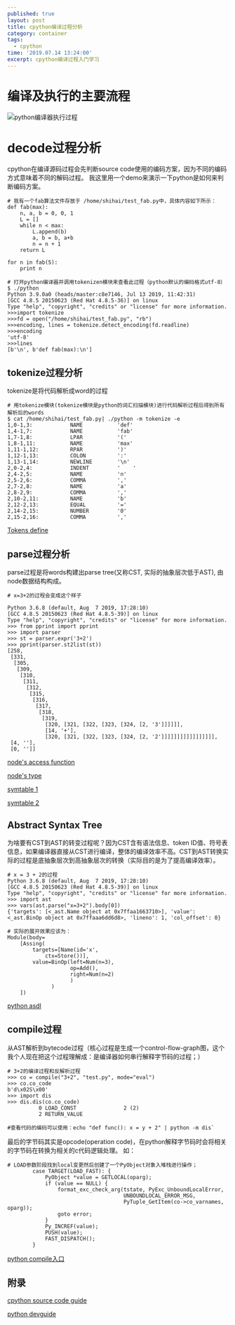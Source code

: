 ```yaml
---
published: true
layout: post
title: cpython编译过程分析
category: container
tags:
  - cpython
time: '2019.07.14 13:24:00'
excerpt: cpython编译过程入门学习
---
```

# 编译及执行的主要流程

![python编译器执行过程]({{site.baseurl}}/img/python编译器执行过程.jpg)


# decode过程分析

cpython在编译源码过程会先判断source code使用的编码方案，因为不同的编码方式意味着不同的解码过程。
我这里用一个demo来演示一下python是如何来判断编码方案。
```
# 我有一个fab算法文件存放于 /home/shihai/test_fab.py中，具体内容如下所示：
def fab(max):
    n, a, b = 0, 0, 1
    L = []
    while n < max:
        L.append(b)
        a, b = b, a+b
        n = n + 1
    return L

for n in fab(5):
    print n

# 打开python编译器并调用tokenizen模块来查看此过程（python默认的编码格式utf-8）
$ ./python
Python 3.9.0a0 (heads/master:c8e7146, Jul 13 2019, 11:42:31)
[GCC 4.8.5 20150623 (Red Hat 4.8.5-36)] on linux
Type "help", "copyright", "credits" or "license" for more information.
>>>import tokenize
>>>fd = open("/home/shihai/test_fab.py", "rb")
>>>encoding, lines = tokenize.detect_encoding(fd.readline)
>>>encoding
'utf-8'
>>>lines
[b'\n', b'def fab(max):\n']
```


## tokenize过程分析

tokenize是将代码解析成word的过程

```
# 用tokenize模块(tokenize模块是python的词汇扫描模块)进行代码解析过程后得到所有解析后的words
$ cat /home/shihai/test_fab.py| ./python -m tokenize -e
1,0-1,3:            NAME           'def'
1,4-1,7:            NAME           'fab'
1,7-1,8:            LPAR           '('
1,8-1,11:           NAME           'max'
1,11-1,12:          RPAR           ')'
1,12-1,13:          COLON          ':'
1,13-1,14:          NEWLINE        '\n'
2,0-2,4:            INDENT         '    '
2,4-2,5:            NAME           'n'
2,5-2,6:            COMMA          ','
2,7-2,8:            NAME           'a'
2,8-2,9:            COMMA          ','
2,10-2,11:          NAME           'b'
2,12-2,13:          EQUAL          '='
2,14-2,15:          NUMBER         '0'
2,15-2,16:          COMMA          ','
```

[Tokens define](https://github.com/python/cpython/blob/master/Grammar/Tokens)


## parse过程分析

parse过程是将words构建出parse tree(又称CST, 实际的抽象层次低于AST), 由node数据结构构成。
```
# x=3+2的过程会变成这个样子

Python 3.6.8 (default, Aug  7 2019, 17:28:10)
[GCC 4.8.5 20150623 (Red Hat 4.8.5-39)] on linux
Type "help", "copyright", "credits" or "license" for more information.
>>> from pprint import pprint
>>> import parser
>>> st = parser.expr('3+2')
>>> pprint(parser.st2list(st))
[258,
 [331,
  [305,
   [309,
    [310,
     [311,
      [312,
       [315,
        [316,
         [317,
          [318,
           [319,
            [320, [321, [322, [323, [324, [2, '3']]]]]],
            [14, '+'],
            [320, [321, [322, [323, [324, [2, '2']]]]]]]]]]]]]]]]],
 [4, ''],
 [0, '']]
```
[node's access function](https://github.com/python/cpython/blob/master/Include/node.h)

[node's type](https://github.com/python/cpython/blob/master/Include/graminit.h)

[symtable 1](https://github.com/python/cpython/blob/master/Include/token.h#L13)

[symtable 2](https://github.com/python/cpython/blob/master/Include/graminit.h)


## Abstract Syntax Tree

为啥要有CST到AST的转变过程呢？因为CST含有语法信息、token ID值、符号表信息，如果编译器直接从CST进行编译，整体的编译效率不高。CST到AST转换实际的过程是底抽象层次到高抽象层次的转换（实际目的是为了提高编译效率）。

```
# x = 3 + 2的过程
Python 3.6.8 (default, Aug  7 2019, 17:28:10)
[GCC 4.8.5 20150623 (Red Hat 4.8.5-39)] on linux
Type "help", "copyright", "credits" or "license" for more information.
>>> import ast
>>> vars(ast.parse("x=3+2").body[0])
{'targets': [<_ast.Name object at 0x7ffaa1663710>], 'value': <_ast.BinOp object at 0x7ffaaa6dd6d8>, 'lineno': 1, 'col_offset': 0}

# 实际的展开效果应该为：
Module(body=
    [Assing(
        targets=[Name(id='x',
            ctx=Store())],
        value=BinOp(left=Num(n=3),
                    op=Add(),
                    right=Num(n=2)
                    )
              )
    ])               
```
[python asdl](https://github.com/python/cpython/blob/master/Parser/Python.asdl)


## compile过程
从AST解析到bytecode过程（核心过程是生成一个control-flow-graph图，这个我个人现在把这个过程理解成：是编译器如何串行解释字节码的过程；）

```
# 3+2的编译过程和反解析过程
>>> co = compile("3+2", "test.py", mode="eval")
>>> co.co_code
b'd\x02S\x00'
>>> import dis
>>> dis.dis(co.co_code)
          0 LOAD_CONST               2 (2)
          2 RETURN_VALUE

#查看代码的编码可以使用：echo "def func(): x = y + 2" | python -m dis`
```

最后的字节码其实是opcode(operation code)，在python解释字节码时会将相关的字节码在转换为相关的c代码逻辑处理。
如：
```
# LOAD参数阶段找到local变更然后创建了一个PyObject对象入堆栈进行操作；
        case TARGET(LOAD_FAST): {
            PyObject *value = GETLOCAL(oparg);
            if (value == NULL) {
                format_exc_check_arg(tstate, PyExc_UnboundLocalError,
                                     UNBOUNDLOCAL_ERROR_MSG,
                                     PyTuple_GetItem(co->co_varnames, oparg));
                goto error;
            }
            Py_INCREF(value);
            PUSH(value);
            FAST_DISPATCH();
        }
```

[python compile入口](https://github.com/python/cpython/blob/d93605de7232da5e6a182fd1d5c220639e900159/Python/compile.c#L312)

## 附录
[cpython source code guide](https://realpython.com/cpython-source-code-guide/#part-1-introduction-to-cpython)

[python devguide](https://docs.python.org/3/library/ast.html)

